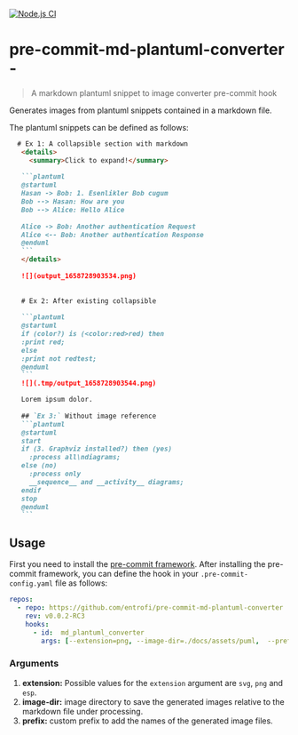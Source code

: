 [![Node.js CI](https://github.com/entrofi/pre-commit-md-plantuml-converter/actions/workflows/node.js.yml/badge.svg?event=push)](https://github.com/entrofi/pre-commit-md-plantuml-converter/actions/workflows/node.js.yml)

# pre-commit-md-plantuml-converter - 
> A markdown plantuml snippet to image converter pre-commit hook

<!-- toc -->

<!-- Regenerate with "pre-commit run -a markdown-toc" -->

<!-- tocstop -->

Generates images from plantuml snippets contained in a markdown file. 

The plantuml snippets can be defined as follows: 

~~~markdown
  # Ex 1: A collapsible section with markdown
   <details>
     <summary>Click to expand!</summary>
   
   ```plantuml
   @startuml
   Hasan -> Bob: 1. Esenlikler Bob cugum
   Bob --> Hasan: How are you
   Bob --> Alice: Hello Alice
   
   Alice -> Bob: Another authentication Request
   Alice <-- Bob: Another authentication Response
   @enduml
   ```
   </details>
   
   ![](output_1658728903534.png)
   
   
   # Ex 2: After existing collapsible
   
   ```plantuml
   @startuml
   if (color?) is (<color:red>red) then
   :print red;
   else
   :print not redtest;
   @enduml
   ```
   ![](.tmp/output_1658728903544.png)

   Lorem ipsum dolor.
   
   ## `Ex 3:` Without image reference
   ```plantuml
   @startuml
   start
   if (3. Graphviz installed?) then (yes)
     :process all\ndiagrams;
   else (no)
     :process only
     __sequence__ and __activity__ diagrams;
   endif
   stop
   @enduml
   ```
~~~

## Usage

First you need to install the [pre-commit framework](https://pre-commit.com/#install). After installing the pre-commit framework, you can define the hook in your `.pre-commit-config.yaml` file as follows: 

```yaml
repos:
  - repo: https://github.com/entrofi/pre-commit-md-plantuml-converter
    rev: v0.0.2-RC3
    hooks:
      - id:  md_plantuml_converter
        args: [--extension=png, --image-dir=./docs/assets/puml,  --prefix= ]
```

### Arguments
1. **extension:** Possible values for the `extension` argument are `svg`, `png` and `esp`.
2. **image-dir:** image directory to save the generated images relative to the markdown file under processing. 
3. **prefix:** custom prefix to add the names of the generated image files.  
